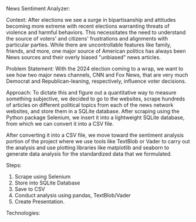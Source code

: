 News Sentiment Analyzer:

Context:
After elections we see a surge in bipartisanship and attitudes becoming more extreme with recent elections warranting threats of violence and harmful behaviors. This necessitates the need to understand the source of voters' and citizens' frustrations and alignments with particular parties. While there are uncontrollable features like family, friends, and more, one major source of American politics has always been News sources and their overly biased "unbiased" news articles. 

Problem Statement:
With the 2024 election coming to a wrap, we want to see how two major news channels, CNN and Fox News, that are very much Democrat and Republican-leaning, respectively, influence voter decisions. 

Approach:
To dictate this and figure out a quantitative way to measure something subjective, we decided to go to the websites, scrape hundreds of articles on different political topics from each of the news network websites, and store them in a SQLite database. After scraping using the Python package Selenium, we insert it into a lightweight SQLite database, from which we can convert it into a CSV file. 

After converting it into a CSV file, we move toward the sentiment analysis portion of the project where we use tools like TextBlob or Vader to carry out the analysis and use plotting libraries like matplotlib and seaborn to generate data analysis for the standardized data that we formulated. 

Steps:
1. Scrape using Selenium
2. Store into SQLite Database
3. Save to CSV
4. Conduct analysis using pandas, TextBlob/Vader
5. Create Presentation.

Technologies:

